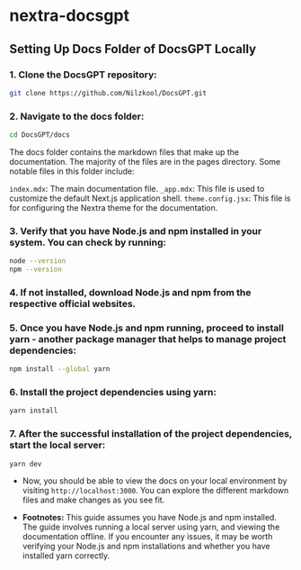 # nextra-docsgpt

## Setting Up Docs Folder of DocsGPT Locally

### 1. Clone the DocsGPT repository:

```bash
git clone https://github.com/Nilzkool/DocsGPT.git
```

### 2. Navigate to the docs folder:

```bash
cd DocsGPT/docs
```

The docs folder contains the markdown files that make up the documentation. The majority of the files are in the pages directory. Some notable files in this folder include:

`index.mdx`: The main documentation file.
`_app.mdx`: This file is used to customize the default Next.js application shell.
`theme.config.jsx`: This file is for configuring the Nextra theme for the documentation.

### 3. Verify that you have Node.js and npm installed in your system. You can check by running:

```bash
node --version
npm --version
```

### 4. If not installed, download Node.js and npm from the respective official websites.

### 5. Once you have Node.js and npm running, proceed to install yarn - another package manager that helps to manage project dependencies:

```bash
npm install --global yarn
```

### 6. Install the project dependencies using yarn:

```bash
yarn install
```

### 7. After the successful installation of the project dependencies, start the local server:

```bash
yarn dev
```

- Now, you should be able to view the docs on your local environment by visiting `http://localhost:3000`. You can explore the different markdown files and make changes as you see fit.

- **Footnotes:** This guide assumes you have Node.js and npm installed. The guide involves running a local server using yarn, and viewing the documentation offline. If you encounter any issues, it may be worth verifying your Node.js and npm installations and whether you have installed yarn correctly.
